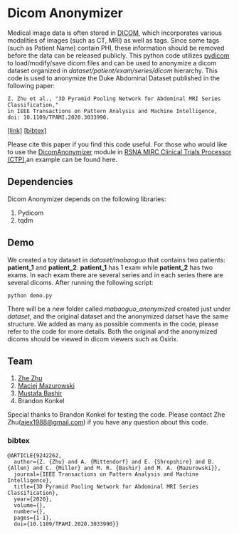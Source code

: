 # Dicom Anonymizer
Medical image data is often stored in [DICOM](https://en.wikipedia.org/wiki/DICOM), which incorporates various modalities
of images (such as CT, MRI) as well as tags. Since some tags (such as Patient Name) contain PHI, these information should
be removed before the data can be released publicly. This python code utilizes [pydicom](https://pydicom.github.io/) to 
load/modify/save dicom files and can be used to anonymize a dicom dataset organized in *dataset/patient/exam/series/dicom* 
hierarchy. This code is used to anonymize the Duke Abdominal Dataset published in the following paper: 
```
Z. Zhu et al., "3D Pyramid Pooling Network for Abdominal MRI Series Classification," 
in IEEE Transactions on Pattern Analysis and Machine Intelligence, doi: 10.1109/TPAMI.2020.3033990.
```
[[link]](https://ieeexplore.ieee.org/abstract/document/9242262) [[bibtex]](#bibtex)

Please cite this paper if you find this code useful. For those who would like to use the [DicomAnonymizer](https://mircwiki.rsna.org/index.php?title=CTP-The_RSNA_Clinical_Trial_Processor#DicomAnonymizer) module in 
[RSNA MIRC Clinical Trials Processor (CTP)](https://mircwiki.rsna.org/index.php?title=Main_Page),an example can be found here. 
## Dependencies
Dicom Anonymizer depends on the following libraries:
1. Pydicom
2. tqdm

## Demo
We created a toy dataset in *dataset/mabaoguo* that contains two patients: **patient_1** and **patient_2**. **patient_1**
has 1 exam while **patient_2** has two exams. In each exam there are several series and in each series there are several
dicoms. After running the following script:
```
python demo.py
```
There will be a new folder called *mabaoguo_anonymized* created just under *dataset*, and the original dataset and the 
anonymized datset have the same structure. We added as many as possible comments in the code, please refer to the code for
more details. Both the original and the anonymized dicoms should be viewed in dicom viewers
such as Osirix.

## Team
1. [Zhe Zhu](https://github.com/ajex1988)
2. [Maciej Mazurowski](https://sites.duke.edu/mazurowski/)
3. [Mustafa Bashir](https://radiology.duke.edu/faculty/member/mustafa-r-bashir/)
4. Brandon Konkel

Special thanks to Brandon Konkel for testing the code. Please contact Zhe Zhu(ajex1988@gmail.com) if you have any question
about this code.
### bibtex
```
@ARTICLE{9242262,
  author={Z. {Zhu} and A. {Mittendorf} and E. {Shropshire} and B. {Allen} and C. {Miller} and M. R. {Bashir} and M. A. {Mazurowski}},
  journal={IEEE Transactions on Pattern Analysis and Machine Intelligence}, 
  title={3D Pyramid Pooling Network for Abdominal MRI Series Classification}, 
  year={2020},
  volume={},
  number={},
  pages={1-1},
  doi={10.1109/TPAMI.2020.3033990}}
```
